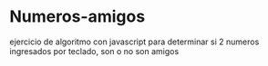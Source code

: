 # Numeros-amigos
ejercicio de algoritmo con javascript para determinar si 2 numeros ingresados por teclado, son o no son amigos
